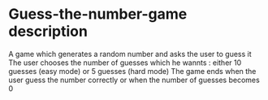 # Guess-the-number-game description
A game which generates a random number and asks the user to guess it 
The user chooses the number of guesses which he wannts : either 10 guesses (easy mode) or 5 guesses (hard mode)
The game ends when the user guess the number correctly or when the number of guesses becomes 0
